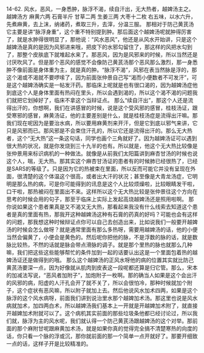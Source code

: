 14-62.  风水，恶风，一身悉肿，脉浮不渴，续自汗出，无大热者，越婢汤主之。
越婢汤方
麻黄六两  石膏半斤  甘草二两  生姜三两  大枣十二枚
右五味，以水六升，先煮麻黄，去上沫，纳诸药，煮取三升，去滓，分温三服。
那相对于防己黄芪汤它主要是讲“脉浮身重”，这个重不特别提到肿。那后面这个越婢汤呢就肿得厉害了，就是水肿得很明显了，那他说：“风水恶风”，他还是从风水开始讲，只是这个越婢汤是真的是因为风邪进来哦，把皮下的水邪勾留住了，那这样的风把水勾到了，那整个皮肤底下就堆起水来了。那恶风，因为是风邪来的时候，所以当然还是讨厌吹风了。但是那个恶风的感觉不会像防己黄芪汤那个恶风那么激烈，那一身悉肿不像前面是身体重为主，就是真的肿。“脉浮不渴”，风邪在表当然脉是浮的，那这个渴或不渴就不要啰嗦了，因为前面张仲景自己写“渴而小便数者不可发汗”，可是这个越婢汤确实是一帖发汗药。那临床上呢就是也有很口渴的，因为越婢汤症他到底这个人是身体里面有热闷在里头，所以会遇到渴的，所以这个渴不渴的问题我们就把它划掉好了，临床不拿这个当辩证点。
那么“续自汗出”，那这个人还是流得出汗的，你想啊，我们在讲感冒的时候，说是这个受风邪的感冒，桂枝汤证，跟受寒邪的感冒，麻黄汤证，他的主要差别是什么，就是桂枝汤症是流得出汗嘛。那我们现在呢因为是要治水病，所以要用麻黄剂来开汗，但是它到底以邪气来讲，它只是风邪而已。那风邪是不会束住汗孔的，所以它还是流得出汗的。那么无大热者，这个“无大热”这一条这句话，同学也画个三角就好了。因为越婢汤证可以遇到很大热的状况，就是你发烧到三十九半的也有。所以就是，他这个无大热比较像是张仲景用来标识病机的一种做法。就像是从前我们太阳篇讲到麻杏甘汤的时候也说这个人，喘，无大热。那其实这个麻杏甘汤证的患者有的时候肺已经很热了，已经是SARS的等级了。只是因为它的热被束在里面，所以反而可能它并没有呈现在外面，很清楚的这个体温这个很高，或者出大汗的状况；甚至像是大青龙汤症，它明明是那么热的病，可是你可能得到的讯息是这个人比较烦燥啦，比较眼睛发干啦，口干啦，那热被闷在里面出不来。这样所以这个无大热比较是张仲景往这个方向在思考的时候会用的句子，那至于临床上实际上发起高烧越婢汤还是照用啦啊。
那你说如果这个患者果真是又不渴又无大热，那看起来我没有什么线索去知道这个患者是真的里面有热，那我开这种越婢汤这种有石膏的药真的好吗？可能也会有这样的问题，那我想这种时候辩证点你可以自己去创造出来，比如说我们一般要开越婢汤的时候会怎么做呀？就是通常里面有那么多热呀，需要用越婢汤的话，他的小便当然会偏黄了，小便会是黄色的。然后呢你把他的脉，不是浮数的脉的话，就是数脉比较热，不然的话就是脉会带点滑脉的调子。就是那个里热的脉也就那么几种嘛，我们把这些这些能够帮忙的条件加到一起的话要认出这是一个里面包着热的越婢汤证还是做得到的哦。
那么这个越婢汤的正风水呀他的病的位置其实就比防己黄芪汤要深一点，因为好像就从肌肉到皮表这一段呢都还算是归它管。那么，宋本的加减法写说，“恶风者加附子”，加炮附子一枚啊。那的确当人如果是这个会出汗的风邪的病，阳虚的人汗孔会开了就不关了，所以会很怕冷，那种时候就加个附子，这个症状有恶风嘛，所以附子就加上去。然后他说风水加术四两，如果是这个脉浮的这个风水病呀，前面我们讲到说治里水那个越婢加术汤。那这里也说是风水病就加术，加四两白术，所以越婢汤我们基本上一开就是开越婢加术附了，就直接开越婢加术附就可以了。这个病机其实前面的那些垃圾条他都已经讨论过，所以我们就，脉浮为主的风水呢，我们就认得一个防己黄芪汤跟越婢汤的这个对举。那前面的那个麻附甘呢跟麻黄加术汤，就是如果你真的觉得完全搞不清楚寒热的向度的话，你只看一个脉的浮或沉，那你就前面的那一个简单一点开就好了。那要开细致一点的话，这样子开是比较精准的。
